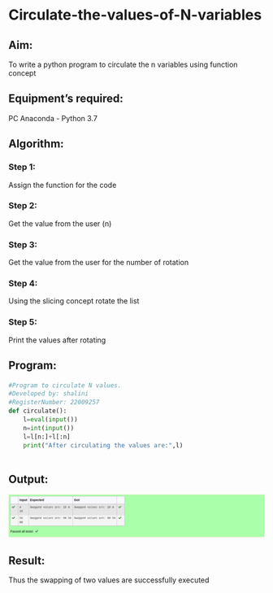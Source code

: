 # Circulate-the-values-of-N-variables
## Aim:
To write a python program to circulate the n variables using function concept
## Equipment’s required:
PC
Anaconda - Python 3.7
## Algorithm: 
### Step 1: 
Assign the function for the code
### Step 2: 
Get the value from the user (n)
### Step 3: 
Get the value from the user for the number of rotation
### Step 4: 
Using the slicing concept rotate the list

### Step 5: 
Print the values after rotating

## Program:
```py
#Program to circulate N values.
#Developed by: shalini
#RegisterNumber: 22009257
def circulate():
    l=eval(input())
    n=int(input())
    l=l[n:]+l[:n]
    print("After circulating the values are:",l)



```

## Output:
![output](/2.png)

## Result:
Thus the swapping of two values are successfully executed
